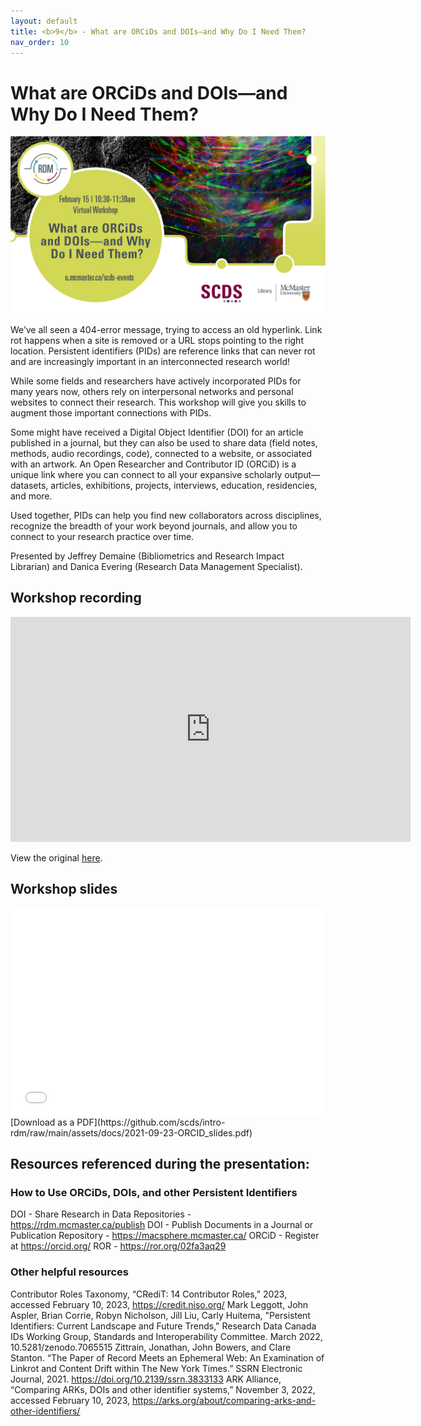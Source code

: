 ```yaml
---
layout: default
title: <b>9</b> - What are ORCiDs and DOIs—and Why Do I Need Them?
nav_order: 10
---
```


# What are ORCiDs and DOIs—and Why Do I Need Them?

<img alt="DOI and ORCiD webinar advert graphic" style="border-width:0" src="https://github.com/scds/intro-rdm/raw/main/assets/img/orcid-doi.png">

We’ve all seen a 404-error message, trying to access an old hyperlink. Link rot happens when a site is removed or a URL stops pointing to the right location. Persistent identifiers (PIDs) are reference links that can never rot and are increasingly important in an interconnected research world!

While some fields and researchers have actively incorporated PIDs for many years now, others rely on interpersonal networks and personal websites to connect their research. This workshop will give you skills to augment those important connections with PIDs.

Some might have received a Digital Object Identifier (DOI) for an article published in a journal, but they can also be used to share data (field notes, methods, audio recordings, code), connected to a website, or associated with an artwork. An Open Researcher and Contributor ID (ORCiD) is a unique link where you can connect to all your expansive scholarly output—datasets, articles, exhibitions, projects, interviews, education, residencies, and more.

Used together, PIDs can help you find new collaborators across disciplines, recognize the breadth of your work beyond journals, and allow you to connect to your research practice over time.

Presented by Jeffrey Demaine (Bibliometrics and Research Impact Librarian) and Danica Evering (Research Data Management Specialist).

## Workshop recording

<iframe height="360" width="640" allowfullscreen frameborder=0 src="https://echo360.ca/media/0ee4e5ff-b506-4cfe-84eb-db362f684e4a/public"></iframe>

View the original [here](https://echo360.ca/media/0ee4e5ff-b506-4cfe-84eb-db362f684e4a/public).

## Workshop slides

<div style="position:relative;padding-top:66.25%;">
<iframe src="//docs.google.com/viewer?url=https://github.com/scds/intro-rdm/raw/main/assets/docs/2021-09-23-ORCID_slides.pdf?dl=0&hl=en_US&embedded=true" class="gde-frame" style="position:absolute;top:0;left:0;width:100%;height:100%;border:none;" scrolling="no"></iframe>
</div>
[Download as a PDF](https://github.com/scds/intro-rdm/raw/main/assets/docs/2021-09-23-ORCID_slides.pdf)
<br>

## Resources referenced during the presentation:

### How to Use ORCiDs, DOIs, and other Persistent Identifiers
DOI - Share Research in Data Repositories - https://rdm.mcmaster.ca/publish
DOI - Publish Documents in a Journal or Publication Repository - https://macsphere.mcmaster.ca/
ORCiD - Register at https://orcid.org/
ROR - https://ror.org/02fa3aq29

### Other helpful resources
Contributor Roles Taxonomy, “CRediT: 14 Contributor Roles,” 2023, accessed February 10, 2023, https://credit.niso.org/
Mark Leggott, John Aspler, Brian Corrie, Robyn Nicholson, Jill Liu, Carly Huitema, "Persistent Identifiers: Current Landscape and Future Trends," Research Data Canada IDs Working Group, Standards and Interoperability Committee. March 2022, 10.5281/zenodo.7065515
Zittrain, Jonathan, John Bowers, and Clare Stanton. “The Paper of Record Meets an Ephemeral Web: An Examination of Linkrot and Content Drift within The New York Times.” SSRN Electronic Journal, 2021. https://doi.org/10.2139/ssrn.3833133
ARK Alliance, “Comparing ARKs, DOIs and other identifier systems,” November 3, 2022, accessed February 10, 2023, https://arks.org/about/comparing-arks-and-other-identifiers/ 
